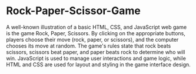 # Rock-Paper-Scissor-Game

A well-known illustration of a basic HTML, CSS, and JavaScript web game is the game Rock, Paper, Scissors. By clicking on the appropriate buttons, players choose their move (rock, paper, or scissors), and the computer chooses its move at random. The game's rules state that rock beats scissors, scissors beat paper, and paper beats rock to determine who will win. JavaScript is used to manage user interactions and game logic, while HTML and CSS are used for layout and styling in the game interface design.
